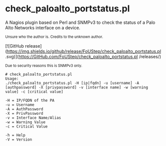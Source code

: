 # check_paloalto_portstatus.pl
A Nagios plugin based on Perl and SNMPv3 to check the status of a Palo Alto Networks interface on a device.

<sub>Unsure who the author is. Credits to the unknown author.</sub>

[![GitHub release](https://img.shields.io/github/release/FoUStep/check_paloalto_portstatus.pl
.svg)](https://GitHub.com/FoUStep/check_paloalto_portstatus.pl
/releases/)

<sub>Due to security reasons this is SNMPv3 only.</sub>
```
# check_paloalto_portstatus.pl
Usage:
./check_paloalto_portstatus.pl -H [ip|fqdn] -u [username] -A [authpassword] -X [privpassword] -v [interface name] -w [warning value] -c [critical value]

-H = IP/FQDN of the PA
-u = Username
-A = AuthPassword
-X = PrivPassword
-v = Interface Name/Alias
-w = Warning Value
-c = Critical Value

-h = Help
-V = Version
```
